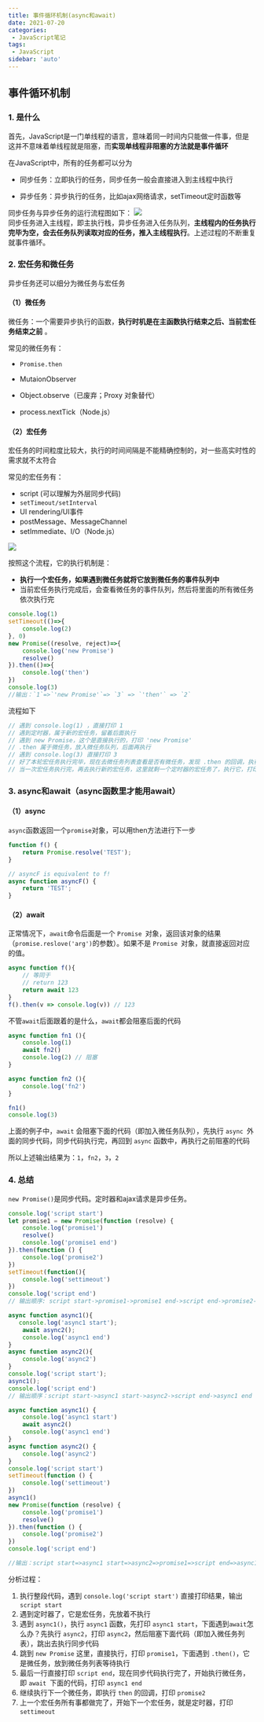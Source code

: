 ```yaml
---
title: 事件循环机制(async和await)
date: 2021-07-20
categories:
 - JavaScript笔记
tags:
 - JavaScript
sidebar: 'auto'
---
```


## 事件循环机制

### 1. 是什么
首先，JavaScript是一门单线程的语言，意味着同一时间内只能做一件事，但是这并不意味着单线程就是阻塞，而**实现单线程非阻塞的方法就是事件循环**  

在JavaScript中，所有的任务都可以分为

- 同步任务：立即执行的任务，同步任务一般会直接进入到主线程中执行

- 异步任务：异步执行的任务，比如ajax网络请求，setTimeout定时函数等

同步任务与异步任务的运行流程图如下：
![](https://raw.githubusercontent.com/yuefei-su/My-DrawingBed/main/notes/61efbc20-7cb8-11eb-85f6-6fac77c0c9b3.png)  
同步任务进入主线程，即主执行栈，异步任务进入任务队列，**主线程内的任务执行完毕为空，会去任务队列读取对应的任务，推入主线程执行**。上述过程的不断重复就事件循环。

### 2. 宏任务和微任务

异步任务还可以细分为微任务与宏任务  

#### （1）微任务

微任务：一个需要异步执行的函数，**执行时机是在主函数执行结束之后、当前宏任务结束之前** 。

常见的微任务有：

- `Promise.then`

- MutaionObserver

- Object.observe（已废弃；Proxy 对象替代）

- process.nextTick（Node.js）

#### （2）宏任务

宏任务的时间粒度比较大，执行的时间间隔是不能精确控制的，对一些高实时性的需求就不太符合

常见的宏任务有：

- script (可以理解为外层同步代码) 
- `setTimeout/setInterval `
- UI rendering/UI事件 
- postMessage、MessageChannel 
- setImmediate、I/O（Node.js）

![](https://raw.githubusercontent.com/yuefei-su/My-DrawingBed/main/notes/6e80e5e0-7cb8-11eb-85f6-6fac77c0c9b3.png)  

按照这个流程，它的执行机制是：
- **执行一个宏任务，如果遇到微任务就将它放到微任务的事件队列中**
- 当前宏任务执行完成后，会查看微任务的事件队列，然后将里面的所有微任务依次执行完

```js
console.log(1)
setTimeout(()=>{
    console.log(2)
}, 0)
new Promise((resolve, reject)=>{
    console.log('new Promise')
    resolve()
}).then(()=>{
    console.log('then')
})
console.log(3)
//输出：`1`=>`'new Promise'`=> `3` => `'then'` => `2`
```

流程如下

```js
// 遇到 console.log(1) ，直接打印 1
// 遇到定时器，属于新的宏任务，留着后面执行
// 遇到 new Promise，这个是直接执行的，打印 'new Promise'
// .then 属于微任务，放入微任务队列，后面再执行
// 遇到 console.log(3) 直接打印 3
// 好了本轮宏任务执行完毕，现在去微任务列表查看是否有微任务，发现 .then 的回调，执行它，打印 'then'
// 当一次宏任务执行完，再去执行新的宏任务，这里就剩一个定时器的宏任务了，执行它，打印 2
```

### 3. async和await（async函数里才能用await）

#### （1）async

`async`函数返回一个`promise`对象，可以用then方法进行下一步

```js
function f() {
    return Promise.resolve('TEST');
}

// asyncF is equivalent to f!
async function asyncF() {
    return 'TEST';
}
```

#### （2）await

正常情况下，`await`命令后面是一个 `Promise `对象，返回该对象的结果（`promise.reslove('arg')`的参数）。如果不是 `Promise `对象，就直接返回对应的值。

```js
async function f(){
    // 等同于
    // return 123
    return await 123
}
f().then(v => console.log(v)) // 123
```

不管`await`后面跟着的是什么，`await`都会阻塞后面的代码

```js
async function fn1 (){
    console.log(1)
    await fn2()
    console.log(2) // 阻塞
}

async function fn2 (){
    console.log('fn2')
}

fn1()
console.log(3)
```

上面的例子中，`await` 会阻塞下面的代码（即加入微任务队列），先执行 `async `外面的同步代码，同步代码执行完，再回到 `async` 函数中，再执行之前阻塞的代码

所以上述输出结果为：`1`，`fn2`，`3`，`2`

### 4. 总结

`new Promise()`是同步代码。定时器和ajax请求是异步任务。
```javascript
console.log('script start')
let promise1 = new Promise(function (resolve) {
    console.log('promise1')
    resolve()
    console.log('promise1 end')
}).then(function () {
    console.log('promise2')
})
setTimeout(function(){
    console.log('settimeout')
})
console.log('script end')
// 输出顺序: script start->promise1->promise1 end->script end->promise2->settimeout
```

```javascript
async function async1(){
   console.log('async1 start');
    await async2();
    console.log('async1 end')
}
async function async2(){
    console.log('async2')
}
console.log('script start');
async1();
console.log('script end')
// 输出顺序：script start->async1 start->async2->script end->async1 end
```

```js
async function async1() {
    console.log('async1 start')
    await async2()
    console.log('async1 end')
}
async function async2() {
    console.log('async2')
}
console.log('script start')
setTimeout(function () {
    console.log('settimeout')
})
async1()
new Promise(function (resolve) {
    console.log('promise1')
    resolve()
}).then(function () {
    console.log('promise2')
})
console.log('script end')

//输出：script start=>async1 start=>async2=>promise1=>script end=>async1 end=>promise2=>settimeout
```

分析过程：

1. 执行整段代码，遇到 `console.log('script start')` 直接打印结果，输出 `script start`
2. 遇到定时器了，它是宏任务，先放着不执行
3. 遇到 `async1()`，执行 `async1` 函数，先打印 `async1 start`，下面遇到` await `怎么办？先执行 `async2`，打印 `async2`，然后阻塞下面代码（即加入微任务列表），跳出去执行同步代码
4. 跳到 `new Promise` 这里，直接执行，打印 `promise1`，下面遇到 `.then()`，它是微任务，放到微任务列表等待执行
5. 最后一行直接打印 `script end`，现在同步代码执行完了，开始执行微任务，即 `await `下面的代码，打印 `async1 end`
6. 继续执行下一个微任务，即执行 `then` 的回调，打印 `promise2`
7. 上一个宏任务所有事都做完了，开始下一个宏任务，就是定时器，打印 `settimeout`

